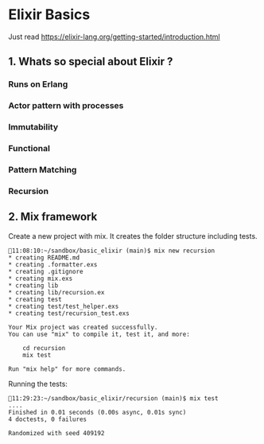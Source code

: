 # Elixir Basics

Just read https://elixir-lang.org/getting-started/introduction.html

## 1. Whats so special about Elixir ?

### Runs on Erlang

### Actor pattern with processes

### Immutability

### Functional

### Pattern Matching

### Recursion



## 2. Mix framework

Create a new project with mix. It creates the folder structure including tests. 

```
🚀11:08:10:~/sandbox/basic_elixir (main)$ mix new recursion
* creating README.md
* creating .formatter.exs
* creating .gitignore
* creating mix.exs
* creating lib
* creating lib/recursion.ex
* creating test
* creating test/test_helper.exs
* creating test/recursion_test.exs

Your Mix project was created successfully.
You can use "mix" to compile it, test it, and more:

    cd recursion
    mix test

Run "mix help" for more commands.

```
Running the tests:
```
🚀11:29:23:~/sandbox/basic_elixir/recursion (main)$ mix test
....
Finished in 0.01 seconds (0.00s async, 0.01s sync)
4 doctests, 0 failures

Randomized with seed 409192
```
